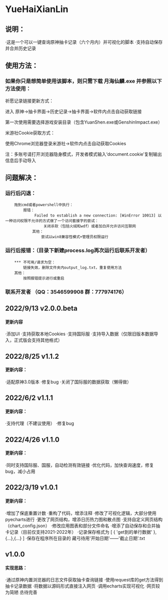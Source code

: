 # YueHaiXianLin
## 说明：

·这是一个可以一键查询原神抽卡记录（六个月内）并可视化的脚本
·支持自动保存并合并历史记录

## 使用方法：

### 如果你只是想简单使用该脚本，则只需下载 月海仙麟.exe 并参照以下方法使用：
祈愿记录链接更新方式：

进入 原神->抽卡界面->历史记录->抽卡界面->软件内点击自动获取链接

第一次使用需要选择游戏安装目录（包含YuanShen.exe或GenshinImpact.exe）

  

米游社Cookie获取方式：

使用Chrome浏览器登录米游社->软件内点击自动获取Cookies

注：多账号请打开浏览器隐身模式，开发者模式输入‘document.cookie’复制输出信息后手动导入

  

## 问题解决：

### 运行后闪退：
        拖到cmd或者powershell中执行：
            报错：
                 Failed to establish a new connection: [WinError 10013] 以一种访问权限不允许的方式做了一个访问套接字的尝试：
                     关闭杀软（包括火绒和wdf）或者加白并允许访问互联网
                其他：
                    尝试以win8兼容性模式+管理员权限运行
### 运行后报错：（目录下新建process.log再次运行后联系开发者）

        *** 不可用/请求为空：
            链接失效，删除文件夹内output_log.txt，重复使用方法
        其他：
            按照报错提示进行或重启
###            联系开发者 （QQ：3546599908  群：777974176）

## 2022/9/13   v2.0.0.beta
#### 更新内容
·添加UI
·支持获取本地Cookies
·支持国际服
·支持导入数据（仅限旧版本数据导入，正式版会支持其他格式）

## 2022/8/25   v1.1.2
#### 更新内容：
·适配原神3.0版本
·修复bug
·关闭了国际服的数据获取（懒得做）

## 2022/6/2   v1.1.1
#### 更新内容：
·支持代理（不建议使用）
·修复bug

## 2022/4/26   v1.1.0
#### 更新内容：
·同时支持国际服、国服，自动检测有效链接
·优化代码，加快查询速度，修复bug，减小占用

## 2022/3/19   v1.0.1 

#### 更新内容：
·增加了保底重置计数
·重构了代码，增添注释
·修改了可视化逻辑，大部分使用pyecharts进行
·更改了网页结构，增添日历热力图和散点图
·支持自定义网页结构（chart_config.json）
·修改应用图表和部分文件命名
·增添了自动保存和合并抽卡记录（目前仅支持2021-2022年）
·记录保存格式为  [ { 'get到的单行数据' },{...},{...} ]
·保存在程序所在目录的 藏弓待用'开始日期'——'截止日期'.txt

## v1.0.0
#### 实现思路：
·通过原神内置浏览器的日志文件获取抽卡查询链接
·使用request库的get方法得到抽卡记录数据
·将数据以源码形式直接注入网页
·调用echarts实现可视化
·网页较为简陋  丞待完善

